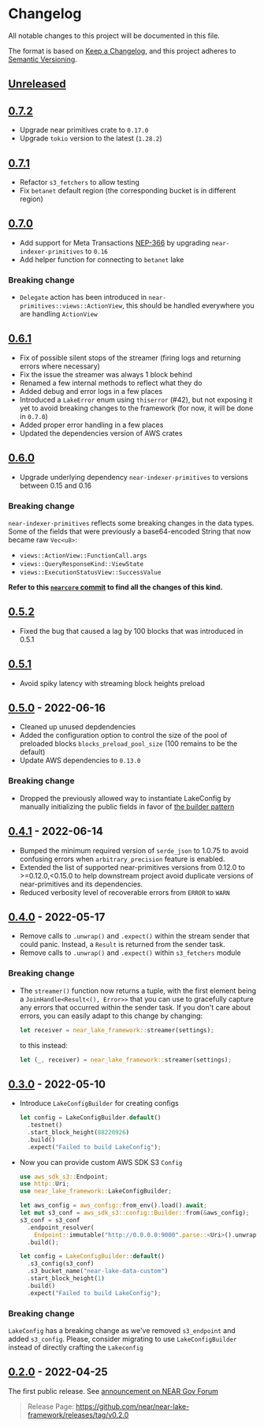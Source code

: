 # Changelog

All notable changes to this project will be documented in this file.

The format is based on [Keep a Changelog](https://keepachangelog.com/en/1.0.0/),
and this project adheres to [Semantic Versioning](https://semver.org/spec/v2.0.0.html).

## [Unreleased](https://github.com/near/near-lake-framework/compare/v0.7.2...HEAD)

## [0.7.2](https://github.com/near/near-lake-framework/compare/v0.7.1...0.7.2)

- Upgrade near primitives crate to `0.17.0`
- Upgrade `tokio` version to the latest (`1.28.2`)

## [0.7.1](https://github.com/near/near-lake-framework/compare/v0.7.0...0.7.1)

- Refactor `s3_fetchers` to allow testing
- Fix `betanet` default region (the corresponding bucket is in different region)

## [0.7.0](https://github.com/near/near-lake-framework/compare/v0.6.1...0.7.0)

- Add support for Meta Transactions [NEP-366](https://github.com/near/NEPs/blob/master/neps/nep-0366.md) by upgrading `near-indexer-primitives` to `0.16`
- Add helper function for connecting to `betanet` lake

### Breaking change

- `Delegate` action has been introduced in `near-primitives::views::ActionView`, this should be handled everywhere you are handling `ActionView`

## [0.6.1](https://github.com/near/near-lake-framework/compare/v0.6.0...0.6.1)

- Fix of possible silent stops of the streamer (firing logs and returning errors where necessary)
- Fix the issue the streamer was always 1 block behind
- Renamed a few internal methods to reflect what they do
- Added debug and error logs in a few places
- Introduced a `LakeError` enum using `thiserror` (#42), but not exposing it yet to avoid breaking changes to the framework (for now, it will be done in `0.7.0`)
- Added proper error handling in a few places
- Updated the dependencies version of AWS crates

## [0.6.0](https://github.com/near/near-lake-framework/compare/v0.5.2...0.6.0)

- Upgrade underlying dependency `near-indexer-primitives` to versions between 0.15 and 0.16

### Breaking change

`near-indexer-primitives` reflects some breaking changes in the data types. Some of the fields that were previously
a base64-encoded String that now became raw `Vec<u8>`:

- `views::ActionView::FunctionCall.args`
- `views::QueryResponseKind::ViewState`
- `views::ExecutionStatusView::SuccessValue`

**Refer to this [`nearcore` commit](https://github.com/near/nearcore/commit/8e9be9fff4d520993c81b0e3738c0f223a9538c0) to find all the changes of this kind.**

## [0.5.2](https://github.com/near/near-lake-framework/compare/v0.5.1...0.5.2)

- Fixed the bug that caused a lag by 100 blocks that was introduced in 0.5.1

## [0.5.1](https://github.com/near/near-lake-framework/compare/v0.5.0...v0.5.1)

- Avoid spiky latency with streaming block heights preload

## [0.5.0](https://github.com/near/near-lake-framework/compare/v0.4.1...v0.5.0) - 2022-06-16

- Cleaned up unused depdendencies
- Added the configuration option to control the size of the pool of
  preloaded blocks `blocks_preload_pool_size` (100 remains to be the default)
- Update AWS dependencies to `0.13.0`

### Breaking change

- Dropped the previously allowed way to instantiate LakeConfig by manually
  initializing the public fields in favor of
  [the builder pattern](https://docs.rs/near-lake-framework/0.4.1/near_lake_framework/struct.LakeConfigBuilder.html)

## [0.4.1](https://github.com/near/near-lake-framework/compare/v0.4.0...v0.4.1) - 2022-06-14

- Bumped the minimum required version of `serde_json` to 1.0.75 to avoid
  confusing errors when `arbitrary_precision` feature is enabled.
- Extended the list of supported near-primitives versions from 0.12.0
  to >=0.12.0,<0.15.0 to help downstream project avoid duplicate versions
  of near-primitives and its dependencies.
- Reduced verbosity level of recoverable errors from `ERROR` to `WARN`

## [0.4.0](https://github.com/near/near-lake-framework/compare/v0.3.0...v0.4.0) - 2022-05-17

- Remove calls to `.unwrap()` and `.expect()` within the stream sender that
  could panic. Instead, a `Result` is returned from the sender task.
- Remove calls to `.unwrap()` and `.expect()` within `s3_fetchers` module

### Breaking change

- The `streamer()` function now returns a tuple, with the first element being a
  `JoinHandle<Result<(), Error>>` that you can use to gracefully capture any
  errors that occurred within the sender task. If you don't care about errors,
  you can easily adapt to this change by changing:
  ```rust
  let receiver = near_lake_framework::streamer(settings);
  ```
  to this instead:
  ```rust
  let (_, receiver) = near_lake_framework::streamer(settings);
  ```

## [0.3.0](https://github.com/near/near-lake-framework/compare/v0.2.0...v0.3.0) - 2022-05-10

- Introduce `LakeConfigBuilder` for creating configs
  ```rust
  let config = LakeConfigBuilder.default()
    .testnet()
    .start_block_height(88220926)
    .build()
    .expect("Failed to build LakeConfig");
  ```
- Now you can provide custom AWS SDK S3 `Config`
  ```rust
  use aws_sdk_s3::Endpoint;
  use http::Uri;
  use near_lake_framework::LakeConfigBuilder;

  let aws_config = aws_config::from_env().load().await;
  let mut s3_conf = aws_sdk_s3::config::Builder::from(&aws_config);
  s3_conf = s3_conf
    .endpoint_resolver(
      Endpoint::immutable("http://0.0.0.0:9000".parse::<Uri>().unwrap()))
    .build();

  let config = LakeConfigBuilder::default()
    .s3_config(s3_conf)
    .s3_bucket_name("near-lake-data-custom")
    .start_block_height(1)
    .build()
    .expect("Failed to build LakeConfig");
  ```

### Breaking change

`LakeConfig` has a breaking change as we've removed `s3_endpoint` and added `s3_config`. Please, consider migrating to use `LakeConfigBuilder` instead of directly crafting the `Lakeconfig`

[0.3.0]: https://github.com/near/near-lake-framework/releases/tag/v0.3.0

## [0.2.0] - 2022-04-25

The first public release. See [announcement on NEAR Gov Forum](https://gov.near.org/t/announcement-near-lake-framework-brand-new-word-in-indexer-building-approach/17668)

> Release Page: <https://github.com/near/near-lake-framework/releases/tag/v0.2.0>

[0.2.0]: https://github.com/near/near-lake-framework/releases/tag/v0.2.0
